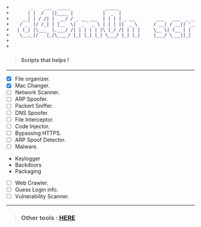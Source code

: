 ```diff
+        _    ___  _____             _____                               _         _           +
+       | |  /   ||____ |           |  _  |                             (_)       | |          +
+     __| | / /| |  __/ / _ __ ___  | | | | _ __        ___   ___  _ __  _  _ __  | |_  ___    +
+    / _` |/ /_| | |__  \|  _ ` _ \ | | | ||  _ \      / __| / __|| '__|| ||  _ \ | __|/ __|   +
+   | (_| |\___  |.___/ /| | | | | |\ |_/ /| | | |     \__ \| (__ | |   | || |_) || |_ \__ \   +
+    \__,_|/   |_/\____/ |_| |_| |_| \___/ |_| |_|     |___/ \___||_|   |_|| .__/  \__||___/   +
+                                                                          | |                 +
+                                                                          |_|                 +
```
>####  Scripts that helps !
---

- [x] File organizer.
- [x] Mac Changer.
- [ ] Network Scanner.
- [ ] ARP Spoofer.
- [ ] Packert Sniffer.
- [ ] DNS Spoofer.
- [ ] File Interceptor.
- [ ] Code Injector.
- [ ] Bypassing HTTPS.
- [ ] ARP Spoof Detector.
- [ ] Malware.
- Keylogger
- Backdoors
- Packaging
 - [ ] Web Crawler.
 - [ ] Guess Login info.
 - [ ] Vulnerability Scanner.
 
 ---

 >### Other tools : <a href='https://github.com/hakkk3r'> HERE </a>
 
 

